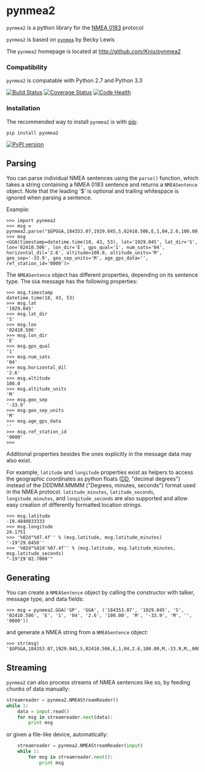 pynmea2
=======

`pynmea2` is a python library for the [NMEA 0183](http://en.wikipedia.org/wiki/NMEA_0183) protocol

`pynmea2` is based on [`pynmea`](https://code.google.com/p/pynmea/) by Becky Lewis

The `pynmea2` homepage is located at http://github.com/Knio/pynmea2


### Compatibility

`pynmea2` is compatable with Python 2.7 and Python 3.3

[![Build Status](https://travis-ci.org/Knio/pynmea2.png?branch=master)](https://travis-ci.org/Knio/pynmea2)
[![Coverage Status](https://coveralls.io/repos/Knio/pynmea2/badge.png?branch=master)](https://coveralls.io/r/Knio/pynmea2?branch=master)
[![Code Health](https://landscape.io/github/Knio/pynmea2/master/landscape.svg?style=flat)](https://landscape.io/github/Knio/pynmea2/master)

### Installation

The recommended way to install `pynmea2` is with
[pip](http://pypi.python.org/pypi/pip/):

    pip install pynmea2

[![PyPI version](https://badge.fury.io/py/pynmea2.png)](http://badge.fury.io/py/pynmea2)

Parsing
-------

You can parse individual NMEA sentences using the `parse()` function, which takes a string containing a
NMEA 0183 sentence and returns a `NMEASentence` object. Note that the leading '$' is optional and trailing whitespace is ignored when parsing a sentence.

Example:

    >>> import pynmea2
    >>> msg = pynmea2.parse("$GPGGA,184353.07,1929.045,S,02410.506,E,1,04,2.6,100.00,M,-33.9,M,,0000*6D")
    >>> msg
    <GGA(timestamp=datetime.time(18, 43, 53), lat='1929.045', lat_dir='S', lon='02410.506', lon_dir='E', gps_qual='1', num_sats='04', horizontal_dil='2.6', altitude=100.0, altitude_units='M', geo_sep='-33.9', geo_sep_units='M', age_gps_data='', ref_station_id='0000')>


The `NMEASentence` object has different properties, depending on its sentence type.
The `GGA` message has the following properties:

    >>> msg.timestamp
    datetime.time(18, 43, 53)
    >>> msg.lat
    '1929.045'
    >>> msg.lat_dir
    'S'
    >>> msg.lon
    '02410.506'
    >>> msg.lon_dir
    'E'
    >>> msg.gps_qual
    '1'
    >>> msg.num_sats
    '04'
    >>> msg.horizontal_dil
    '2.6'
    >>> msg.altitude
    100.0
    >>> msg.altitude_units
    'M'
    >>> msg.geo_sep
    '-33.9'
    >>> msg.geo_sep_units
    'M'
    >>> msg.age_gps_data
    ''
    >>> msg.ref_station_id
    '0000'
    >>>


Additional properties besides the ones explicitly in the message data may also exist.

For example, `latitude` and `longitude` properties exist as helpers to access the geographic coordinates as python floats ([DD](http://en.wikipedia.org/wiki/Decimal_degrees), "decimal degrees") instead of the DDDMM.MMMM ("Degrees, minutes, seconds") format used in the NMEA protocol. `latitude_minutes`, `latitude_seconds`, `longitude_minutes`, and `longitude_seconds` are also supported and allow easy creation of differently formatted location strings.

    >>> msg.latitude
    -19.4840833333
    >>> msg.longitude
    24.1751
    >>> '%02d°%07.4f′' % (msg.latitude, msg.latitude_minutes)
    '-19°29.0450′'
    >>> '%02d°%02d′%07.4f″' % (msg.latitude, msg.latitude_minutes, msg.latitude_seconds)
    "-19°29′02.7000″"

Generating
----------

You can create a `NMEASentence` object by calling the constructor with talker, message type, and data fields:

    >>> msg = pynmea2.GGA('GP', 'GGA', ('184353.07', '1929.045', 'S', '02410.506', 'E', '1', '04', '2.6', '100.00', 'M', '-33.9', 'M', '', '0000'))


and generate a NMEA string from a `NMEASentence` object:

    >>> str(msg)
    '$GPGGA,184353.07,1929.045,S,02410.506,E,1,04,2.6,100.00,M,-33.9,M,,0000*6D'


Streaming
---------

`pynmea2` can also process streams of NMEA sentences like so, by feeding chunks of data
manually:

```python
streamreader = pynmea2.NMEAStreamReader()
while 1:
    data = input.read()
    for msg in streamreader.next(data):
        print msg
```

or given a file-like device, automatically:

```python
    streamreader = pynmea2.NMEAStreamReader(input)
    while 1:
        for msg in streamreader.next():
            print msg


